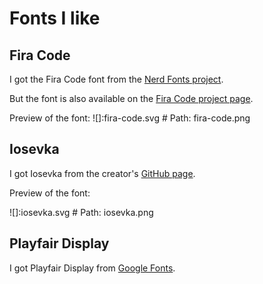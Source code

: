 
# Fonts I like

## Fira Code

I got the Fira Code font from the [Nerd Fonts project](https://github.com/ryanoasis/nerd-fonts/).

But the font is also available on the [Fira Code project page](https://github.com/tonsky/FiraCode).

Preview of the font:
![]:fira-code.svg # Path: fira-code.png

## Iosevka

I got Iosevka from the creator's [GitHub page](https://github.com/be5invis/Iosevka).

Preview of the font:

![]:iosevka.svg # Path: iosevka.png

## Playfair Display

I got Playfair Display from [Google Fonts](https://fonts.google.com/specimen/Playfair+Display).